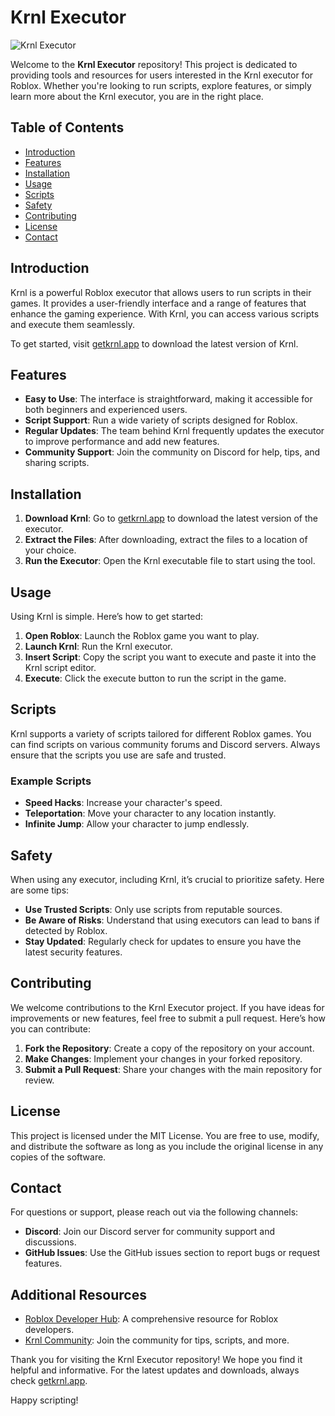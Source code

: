 # Krnl Executor

![Krnl Executor](https://img.shields.io/badge/Download-Krnl%20Executor-blue?style=for-the-badge&logo=appveyor)

Welcome to the **Krnl Executor** repository! This project is dedicated to providing tools and resources for users interested in the Krnl executor for Roblox. Whether you're looking to run scripts, explore features, or simply learn more about the Krnl executor, you are in the right place.

## Table of Contents

- [Introduction](#introduction)
- [Features](#features)
- [Installation](#installation)
- [Usage](#usage)
- [Scripts](#scripts)
- [Safety](#safety)
- [Contributing](#contributing)
- [License](#license)
- [Contact](#contact)

## Introduction

Krnl is a powerful Roblox executor that allows users to run scripts in their games. It provides a user-friendly interface and a range of features that enhance the gaming experience. With Krnl, you can access various scripts and execute them seamlessly.

To get started, visit [getkrnl.app](https://getkrnl.app) to download the latest version of Krnl. 

## Features

- **Easy to Use**: The interface is straightforward, making it accessible for both beginners and experienced users.
- **Script Support**: Run a wide variety of scripts designed for Roblox.
- **Regular Updates**: The team behind Krnl frequently updates the executor to improve performance and add new features.
- **Community Support**: Join the community on Discord for help, tips, and sharing scripts.

## Installation

1. **Download Krnl**: Go to [getkrnl.app](https://getkrnl.app) to download the latest version of the executor.
2. **Extract the Files**: After downloading, extract the files to a location of your choice.
3. **Run the Executor**: Open the Krnl executable file to start using the tool.

## Usage

Using Krnl is simple. Here’s how to get started:

1. **Open Roblox**: Launch the Roblox game you want to play.
2. **Launch Krnl**: Run the Krnl executor.
3. **Insert Script**: Copy the script you want to execute and paste it into the Krnl script editor.
4. **Execute**: Click the execute button to run the script in the game.

## Scripts

Krnl supports a variety of scripts tailored for different Roblox games. You can find scripts on various community forums and Discord servers. Always ensure that the scripts you use are safe and trusted.

### Example Scripts

- **Speed Hacks**: Increase your character's speed.
- **Teleportation**: Move your character to any location instantly.
- **Infinite Jump**: Allow your character to jump endlessly.

## Safety

When using any executor, including Krnl, it’s crucial to prioritize safety. Here are some tips:

- **Use Trusted Scripts**: Only use scripts from reputable sources.
- **Be Aware of Risks**: Understand that using executors can lead to bans if detected by Roblox.
- **Stay Updated**: Regularly check for updates to ensure you have the latest security features.

## Contributing

We welcome contributions to the Krnl Executor project. If you have ideas for improvements or new features, feel free to submit a pull request. Here’s how you can contribute:

1. **Fork the Repository**: Create a copy of the repository on your account.
2. **Make Changes**: Implement your changes in your forked repository.
3. **Submit a Pull Request**: Share your changes with the main repository for review.

## License

This project is licensed under the MIT License. You are free to use, modify, and distribute the software as long as you include the original license in any copies of the software.

## Contact

For questions or support, please reach out via the following channels:

- **Discord**: Join our Discord server for community support and discussions.
- **GitHub Issues**: Use the GitHub issues section to report bugs or request features.

## Additional Resources

- [Roblox Developer Hub](https://developer.roblox.com): A comprehensive resource for Roblox developers.
- [Krnl Community](https://discord.gg/krnl): Join the community for tips, scripts, and more.

Thank you for visiting the Krnl Executor repository! We hope you find it helpful and informative. For the latest updates and downloads, always check [getkrnl.app](https://getkrnl.app). 

Happy scripting!